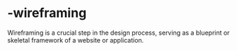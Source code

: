 # -wireframing
Wireframing is a crucial step in the design process, serving as a blueprint or skeletal framework of a website or application.
